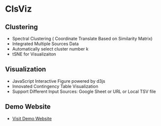 # ClsViz
## Clustering
- Spectral Clustering ( Coordinate Translate Based on Similarity Matrix)
- Integrated Multiple Sources Data
- Automatically select cluster number k
- tSNE for Visualizaiton

## Visualization
- JavaScript Interactive Figure powered by d3js  
- Innovated Contingency Table Visualization 
- Support Different Input Sources: Google Sheet or URL or Local TSV file


## Demo Website
- [Visit Demo Website](http://garberwiki.umassmed.edu:8000)
